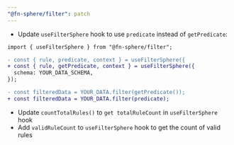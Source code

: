 ```yaml
---
"@fn-sphere/filter": patch
---
```


- Update `useFilterSphere` hook to use `predicate` instead of `getPredicate`:

```diff
import { useFilterSphere } from "@fn-sphere/filter";

- const { rule, predicate, context } = useFilterSphere({
+ const { rule, getPredicate, context } = useFilterSphere({
  schema: YOUR_DATA_SCHEMA,
});

- const filteredData = YOUR_DATA.filter(getPredicate());
+ const filteredData = YOUR_DATA.filter(predicate);
```

- Update `countTotalRules()` to `get totalRuleCount` in `useFilterSphere` hook
- Add `validRuleCount` to `useFilterSphere` hook to get the count of valid rules
